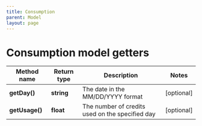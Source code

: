 ```yaml
---
title: Consumption
parent: Model
layout: page
---
```


# Consumption model getters

Method name | Return type | Description | Notes
------------ | ------------- | ------------- | -------------
**getDay()** | **string** | The date in the MM/DD/YYYY format | [optional]
**getUsage()** | **float** | The number of credits used on the specified day | [optional]

